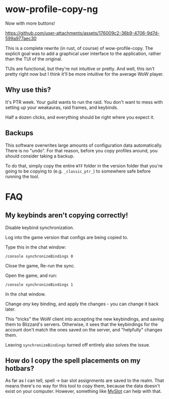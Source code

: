 # wow-profile-copy-ng

Now with more buttons!

https://github.com/user-attachments/assets/176009c2-36b9-4706-9d7d-599a977aec30

This is a complete rewrite (in rust, of course) of wow-profile-copy. The explicit goal was to add a graphical user interface to the application, rather than the TUI of the original.

TUIs are functional, but they're not intuitive or pretty. And well, this isn't pretty right now but I think it'll be more intuitive for the average WoW player.

## Why use this?

It's PTR week. Your guild wants to run the raid. You don't want to mess with setting up your weakauras, raid frames, and keybinds. 

Half a dozen clicks, and everything should be right where you expect it.

## Backups

This software overwrites large amounts of configuration data automatically. There is no "undo". For that reason, before you copy profiles around, you should consider taking a backup.

To do that, simply copy the entire `WTF` folder in the version folder that you're going to be copying to (e.g. `_classic_ptr_`) to somewhere safe before running the tool.

# FAQ

## My keybinds aren't copying correctly!

Disable keybind synchronization.

Log into the game version that configs are being copied to.

Type this in the chat window:
```
/console synchronizeBindings 0
```

Close the game, Re-run the sync.

Open the game, and run:
```
/console synchronizeBindings 1
```
In the chat window.

Change *any* key binding, and apply the changes - you can change it back later.

This "tricks" the WoW client into accepting the new keybindings, and saving them to Blizzard's servers. Otherwise, it sees that the keybindings for the account don't match the ones saved on the server, and "helpfully" changes them.

Leaving `synchronizeBindings` turned off entirely also solves the issue.

## How do I copy the spell placements on my hotbars?

As far as I can tell, spell -> bar slot assignments are saved to the realm. That means there's no way for this tool to copy them, because the data doesn't exist on your computer. However, something like [MySlot](https://github.com/tg123/myslot) can help with that.

